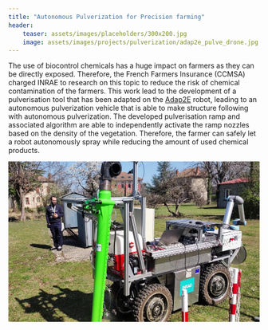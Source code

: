 ```yaml
---
title: "Autonomous Pulverization for Precision farming"
header:
    teaser: assets/images/placeholders/300x200.jpg
    image: assets/images/projects/pulverization/adap2e_pulve_drone.jpg
---
```


The use of biocontrol chemicals has a huge impact on farmers as they can be directly exposed. Therefore, the French Farmers Insurance (CCMSA) charged INRAE to research on this topic to reduce the risk of chemical contamination of the farmers. This work lead to the development of a pulverisation tool that has been adapted on the [Adap2E](/_equipment/robots/adap2e.md) robot, leading to an autonomous pulverization vehicle that is able to make structure following with autonomous pulverization.
The developed pulverisation ramp and associated algorithm are able to independently activate the ramp nozzles based on the density of the vegetation. Therefore, the farmer can safely let a robot autonomously spray while reducing the amount of used chemical products.

![Adap2E with Pulverization ramp](/assets/images/projects/pulverization/adap2e_pulve.jpg)
